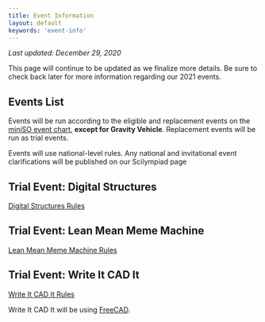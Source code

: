 ```yaml
---
title: Event Information
layout: default
keywords: 'event-info'
---
```


*Last updated: December 29, 2020*

This page will continue to be updated as we finalize more details. Be sure to check back later for more information regarding our 2021 events.

## Events List

Events will be run according to the eligible and replacement events on the [miniSO event chart](https://www.soinc.org/sites/default/files/uploaded_files/2021_MiniEvents_090820.pdf), **except for Gravity Vehicle**. Replacement events will be run as trial events.

Events will use national-level rules. Any national and invitational event clarifications will be published on our Scilympiad page

## Trial Event: Digital Structures

[Digital Structures Rules](docs/DigitalStructuresRules.pdf)

## Trial Event: Lean Mean Meme Machine

[Lean Mean Meme Machine Rules](docs/LeanMeanMemeMachineRules.pdf)

## Trial Event: Write It CAD It

[Write It CAD It Rules](docs/WriteItCADItRules.pdf) 

Write It CAD It will be using [FreeCAD](https://www.freecadweb.org/).